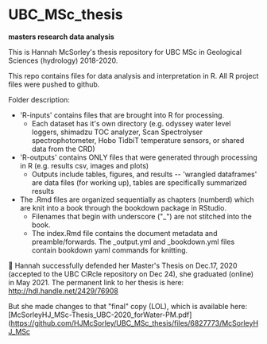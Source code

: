 # UBC_MSc_thesis
__masters research data analysis__

This is Hannah McSorley's thesis repository for UBC MSc in Geological Sciences (hydrology) 2018-2020.

This repo contains files for data analysis and interpretation in R.
All R project files were pushed to github. 

Folder description:

- 'R-inputs' contains files that are brought into R for processing. 
  - Each dataset has it's own directory (e.g. odyssey water level loggers, shimadzu TOC analyzer, Scan Spectrolyser spectrophotometer, Hobo TidbiT temperature sensors, or shared data from the CRD)
- 'R-outputs' contains ONLY files that were generated through processing in R (e.g. results csv, images and plots)
  - Outputs include tables, figures, and results -- 'wrangled dataframes' are data files (for working up), tables are specifically summarized results
- The .Rmd files are organized sequentially as chapters (numberd) which are knit into a book through the bookdown package in RStudio. 
  - Filenames that begin with underscore ("_") are not stitched into the book. 
  - The index.Rmd file contains the document metadata and preamble/forwards. The _output.yml and _bookdown.yml files contain bookdown yaml commands for knitting. 


🥳 Hannah successfully defended her Master's Thesis on Dec.17, 2020 (accepted to the UBC CiRcle repository on Dec 24), she graduated (online) in May 2021. The permanent link to her thesis is here: http://hdl.handle.net/2429/76908 

But she made changes to that "final" copy (LOL), which is available here: [McSorleyHJ_MSc-Thesis_UBC-2020_forWater-PM.pdf](https://github.com/HJMcSorley/UBC_MSc_thesis/files/6827773/McSorleyHJ_MSc
